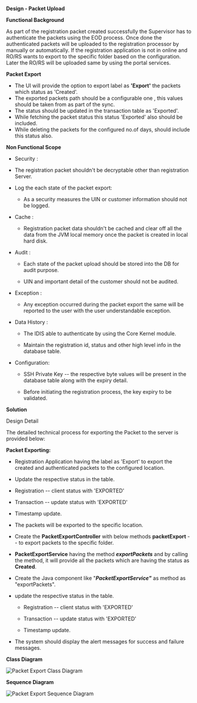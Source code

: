 **Design - Packet Upload**

**Functional Background**

As part of the registration packet created successfully the Supervisor has to authenticate the packets using the EOD process. 
Once done the authenticated packets will be uploaded to the registration processor by manually or automatically. If the registration application is not in online and RO/RS wants to export to the specific folder based on the configuration. Later the RO/RS will be uploaded same by using the portal services.

**Packet Export**
- The UI will provide the option to export label as **'Export'** the packets which status as 'Created'. 
- The exported packets path should be a configurable one , this values should be taken from as part of the sync.
- The status should be updated in the transaction table as 'Exported'.
- While fetching the packet status this status 'Exported' also should be included.
- While deleting the packets for the configured no.of days, should include this status also.

**Non Functional Scope**

-   Security :

-   The registration packet shouldn't be decryptable other than
        registration Server.

-   Log the each state of the packet export:

 	- As a security measures the UIN or customer information should
        not be logged.

-   Cache :

 	- Registration packet data shouldn't be cached and clear off all the
        data from the JVM local memory once the packet is created in
        local hard disk.

-   Audit :

    -   Each state of the packet upload should be stored into the DB for
        audit purpose.

    -   UIN and important detail of the customer should not be audited.

-   Exception :

    -   Any exception occurred during the packet export the same will be
        reported to the user with the user understandable exception.

-   Data History :

    -   The IDIS able to authenticate by using the Core Kernel module.

    -   Maintain the registration id, status and other high level info in
        the database table.

-   Configuration:

    -   SSH Private Key -- the respective byte values will be present in
        the database table along with the expiry detail.

    -   Before initiating the registration process, the key expiry to be
        validated.

**Solution**

Design Detail


 The detailed technical process for exporting the Packet to the server
  is provided below:
  
**Packet Exporting:**
  
-   Registration Application having the label as 'Export' to export the created and authenticated packets to the configured location. 

-   Update the respective status in the table.

-   Registration -- client status with 'EXPORTED'

-   Transaction -- update status with 'EXPORTED'

-   Timestamp update.

-   The packets will be exported to the specific location.

-   Create the **PacketExportController** with below methods
        **packetExport**  --  to export packets to the specific folder.

-   **PacketExportService** having the method ***exportPackets*** and
    by calling the method, it will provide all the packets which are having
    the status as **Created**.

-   Create the Java component like "***PacketExportService"*** as
    method as "exportPackets".

-   update the respective status in the table.

    -   Registration -- client status with 'EXPORTED'

    -   Transaction -- update status with 'EXPORTED'

    -   Timestamp update.

-   The system should display the alert messages for success and failure
    messages.


**Class Diagram**

![Packet Export Class Diagram ](_images/_class_diagram/registration-packetexport-classDiagram.png)

**Sequence Diagram**


![Packet Export Sequence Diagram ](_images/_sequence_diagram/registration-packetexport-sequenceDiagram.png)

